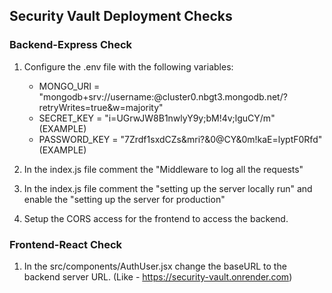 ## Security Vault Deployment Checks

### Backend-Express Check
1. Configure the .env file with the following variables:
    - MONGO_URI = "mongodb+srv://username:<password>@cluster0.nbgt3.mongodb.net/?retryWrites=true&w=majority"
    - SECRET_KEY = "i=UGrwJW8B1nwlyY9y;bM!4v;lguCY/m" (EXAMPLE)
    - PASSWORD_KEY = "7Zrdf1sxdCZs&mri?&0@CY&0m!kaE=lyptF0Rfd" (EXAMPLE)

2. In the index.js file comment the "Middleware to log all the requests"

3. In the index.js file comment the "setting up the server locally run" and enable the "setting up the server for production"

4. Setup the CORS access for the frontend to access the backend.


### Frontend-React Check
1. In the src/components/AuthUser.jsx change the baseURL to the backend server URL. (Like - https://security-vault.onrender.com)


